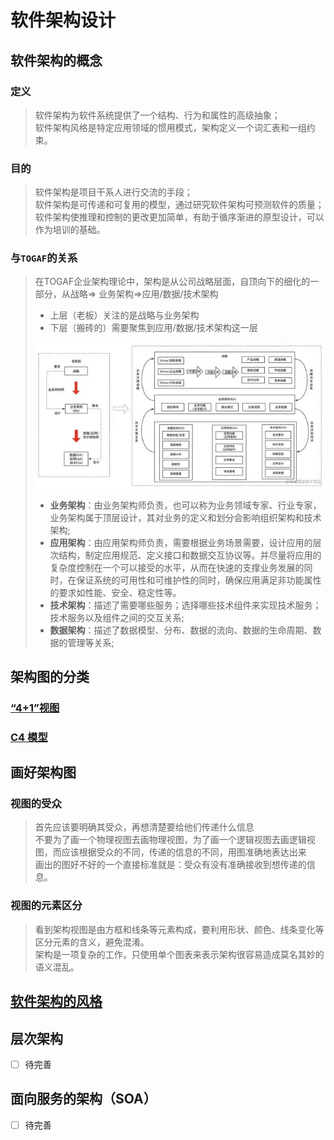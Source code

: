 # 软件架构设计

## 软件架构的概念
### 定义
> 软件架构为软件系统提供了一个结构、行为和属性的高级抽象；  
> 软件架构风格是特定应用领域的惯用模式，架构定义一个词汇表和一组约束。
### 目的
> 软件架构是项目干系人进行交流的手段；  
> 软件架构是可传递和可复用的模型，通过研究软件架构可预测软件的质量；  
> 软件架构使推理和控制的更改更加简单，有助于循序渐进的原型设计，可以作为培训的基础。
### 与`TOGAF`的关系
> 在TOGAF企业架构理论中，架构是从公司战略层面，自顶向下的细化的一部分，从战略=> 业务架构=>应用/数据/技术架构  
> - 上层（老板）关注的是战略与业务架构
> - 下层（搬砖的）需要聚焦到应用/数据/技术架构这一层
> 
> ![img.png](img.png)  
> 
> - **业务架构**：由业务架构师负责，也可以称为业务领域专家、行业专家，业务架构属于顶层设计，其对业务的定义和划分会影响组织架构和技术架构;
> - **应用架构**：由应用架构师负责，需要根据业务场景需要，设计应用的层次结构，制定应用规范、定义接口和数据交互协议等。并尽量将应用的复杂度控制在一个可以接受的水平，从而在快速的支撑业务发展的同时，在保证系统的可用性和可维护性的同时，确保应用满足非功能属性的要求如性能、安全、稳定性等。
> - **技术架构**：描述了需要哪些服务；选择哪些技术组件来实现技术服务；技术服务以及组件之间的交互关系;
> - **数据架构**：描述了数据模型、分布、数据的流向、数据的生命周期、数据的管理等关系;

## 架构图的分类

### [“4+1”视图](4%2B1%2FREADME.md)

### [C4 模型](c4-model%2FREADME.md)

## 画好架构图

### 视图的受众
> 首先应该要明确其受众，再想清楚要给他们传递什么信息  
> 不要为了画一个物理视图去画物理视图，为了画一个逻辑视图去画逻辑视图，而应该根据受众的不同，传递的信息的不同，用图准确地表达出来  
> 画出的图好不好的一个直接标准就是：受众有没有准确接收到想传递的信息。

### 视图的元素区分
> 看到架构视图是由方框和线条等元素构成，要利用形状、颜色、线条变化等区分元素的含义，避免混淆。  
> 架构是一项复杂的工作，只使用单个图表来表示架构很容易造成莫名其妙的语义混乱。

## [软件架构的风格](styles-of-software-architecture%2FREADME.md)

## 层次架构
- [ ] 待完善

## 面向服务的架构（SOA）
- [ ] 待完善